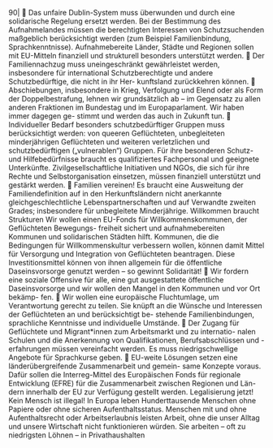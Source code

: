 90| 
 Das unfaire Dublin-System muss überwunden und durch eine solidarische Regelung 
ersetzt werden. Bei der Bestimmung des Aufnahmelandes müssen die berechtigten 
Interessen von Schutzsuchenden maßgeblich berücksichtigt werden (zum Beispiel 
Familienbindung, Sprachkenntnisse). Aufnahmebereite Länder, Städte und Regionen 
sollen mit EU-Mitteln finanziell und strukturell besonders unterstützt werden. 
 Der Familiennachzug muss uneingeschränkt gewährleistet werden, insbesondere für 
international Schutzberechtigte und andere Schutzbedürftige, die nicht in ihr Her-
kunftsland zurückkehren können. 
 Abschiebungen, insbesondere in Krieg, Verfolgung und Elend oder als Form der 
Doppelbestrafung, lehnen wir grundsätzlich ab – im Gegensatz zu allen anderen 
Fraktionen im Bundestag und im Europaparlament. Wir haben immer dagegen ge-
stimmt und werden das auch in Zukunft tun. 
 Individueller Bedarf besonders schutzbedürftiger Gruppen muss berücksichtigt 
werden: von queeren Geflüchteten, unbegleiteten minderjährigen Geflüchteten und 
weiteren verletzlichen und schutzbedürftigen („vulnerablen“) Gruppen. Für ihre 
besonderen Schutz- und Hilfebedürfnisse braucht es qualifiziertes Fachpersonal 
und geeignete Unterkünfte. Zivilgesellschaftliche Initiativen und NGOs, die sich für 
ihre Rechte und Selbstorganisation einsetzen, müssen finanziell unterstützt und 
gestärkt werden. 
 Familien vereinen! Es braucht eine Ausweitung der Familiendefinition auf in den 
Herkunftsländern nicht anerkannte gleichgeschlechtliche Lebenspartnerschaften 
und auf Verwandte zweiten Grades; insbesondere für unbegleitete Minderjährige. 
Willkommen braucht Strukturen 
Wir wollen einen EU-Fonds für Willkommenskommunen, der Geflüchteten Bewegungs-
freiheit sichert und aufnahmebereiten Kommunen und solidarischen Städten hilft. 
Kommunen, die die Bedingungen für Willkommenskultur verbessern wollen, können 
damit Mittel für Versorgung und Integration von Geflüchteten beantragen. Diese 
Investitionsmittel können von ihnen allgemein für die öffentliche Daseinsvorsorge 
genutzt werden – so gewinnt Solidarität! 
 Wir fordern eine soziale Offensive für alle, eine gut ausgestattete öffentliche 
Daseinsvorsorge und wir wollen den Mangel in den Kommunen und vor Ort bekämp-
fen. 
 Wir wollen eine europäische Fluchtumlage, um Verantwortung gerecht zu teilen. Sie 
knüpft an die Wünsche und Interessen der Geflüchteten an und berücksichtigt be-
stehende Familienbindungen, sprachliche Kenntnisse und individuelle Umstände. 
 Der Zugang für Geflüchtete und Migrant*innen zum Arbeitsmarkt und zu internatio-
nalen Schulen und die Anerkennung von Qualifikationen, Berufsabschlüssen und -
erfahrungen müssen vereinfacht werden. Es muss niedrigschwellige Angebote für 
Sprachkurse geben. 
 EU-weite Lösungen setzen eine länderübergreifende Zusammenarbeit und gemein-
same Konzepte voraus. Dafür sollen die Interreg-Mittel des Europäischen Fonds für 
regionale Entwicklung (EFRE) für die Zusammenarbeit zwischen Regionen und Län-
dern innerhalb der EU zur Verfügung gestellt werden. 
Legalisierung jetzt! 
Kein Mensch ist illegal! In Europa leben Hunderttausende Menschen ohne Papiere oder 
ohne sicheren Aufenthaltsstatus. Menschen mit und ohne Aufenthaltsrecht oder 
Arbeitserlaubnis leisten Arbeit, ohne die unser Alltag und unsere Wirtschaft nicht 
funktionieren würden. Sie arbeiten – oft zu niedrigsten Löhnen – in Privathaushalten 
